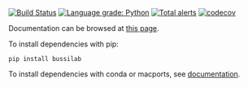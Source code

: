 [![Build Status](https://travis-ci.com/bussilab/py-bussilab.svg?branch=master)](https://travis-ci.com/bussilab/py-bussilab)
[![Language grade: Python](https://img.shields.io/lgtm/grade/python/g/bussilab/py-bussilab.svg?logo=lgtm&logoWidth=18)](https://lgtm.com/projects/g/bussilab/py-bussilab/context:python)
[![Total alerts](https://img.shields.io/lgtm/alerts/g/bussilab/py-bussilab.svg?logo=lgtm&logoWidth=18)](https://lgtm.com/projects/g/bussilab/py-bussilab/alerts/)
[![codecov](https://codecov.io/gh/bussilab/py-bussilab/branch/master/graph/badge.svg)](https://codecov.io/gh/bussilab/py-bussilab)

Documentation can be browsed at [this page](https://bussilab.github.io/doc-py-bussilab).

To install dependencies with pip:
```
pip install bussilab
```

To install dependencies with conda or macports, see [documentation](https://bussilab.github.io/doc-py-bussilab).

